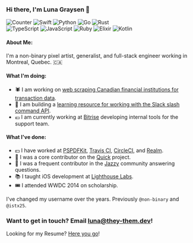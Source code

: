 ### Hi there, I'm Luna Graysen 👋 

![Counter](https://badges.pufler.dev/visits/they-them/they-them)
![Swift](https://img.shields.io/badge/Swift-Experienced-orange)
![Python](https://img.shields.io/badge/Python-Intermediate-3572A5)
![Go](https://img.shields.io/badge/Go-Intermediate-02ADD8)
![Rust](https://img.shields.io/badge/Rust-Intermediate-DEA484)
<br>
![TypeScript](https://img.shields.io/badge/TypeScript-Learning-3177C6)
![JavaScript](https://img.shields.io/badge/JavaScript-Learning-F7DF1E)
![Ruby](https://img.shields.io/badge/Ruby-Learning-701315)
![Elixir](https://img.shields.io/badge/Elixir-Learning-6E4A7E)
![Kotlin](https://img.shields.io/badge/Kotlin-Learning-F08E33)


#### About Me:

I'm a non-binary pixel artist, generalist, and full-stack engineer working in Montreal, Quebec. :canada:

#### What I'm doing:

- :spider: I am working on [web scraping Canadian financial institutions for transaction data](https://github.com/web-scraping-adventures).
- :speech_balloon: I am building a [learning resource for working with the Slack slash command API](https://slash.wiki).
- :euro: I am currently working at [Bitrise](https://bitrise.io) developing internal tools for the support team.

#### What I've done:

- :dollar: I have worked at [PSPDFKit](https://pspdfkit.com), [Travis CI](https://travis-ci.com), [CircleCI](https://circleci.com), and [Realm](https://realm.io).
- :dancer: I was a core contributor on the [Quick](https://github.com/quick/quick) project.
- :trumpet: I was a frequent contributor in the [Jazzy](https://github.com/realm/jazzy) community answering questions.
- :books: I taught iOS development at [Lighthouse Labs](https://lighthouselabs.ca).
- :tickets: I attended WWDC 2014 on scholarship.

I've changed my username over the years. Previously `@non-binary` and `@istx25`.

### Want to get in touch? Email [luna@they-them.dev](mailto:luna@they-them.dev)!

Looking for my Resume? [Here you go](https://docs.google.com/document/d/1B59WJ3L1KAmhLaCY3WLTXLZY7oogTqBoVi8pOGVu8hU/edit)!
